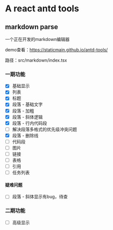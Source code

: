 # A react antd tools

## markdown parse

一个正在开发的markdown编辑器

demo查看：https://staticmain.github.io/antd-tools/

路径：src/markdown/index.tsx

### 一期功能

- [x] 基础显示
- [x] 列表
- [x] 标题
- [x] 段落 - 基础文字
- [x] 段落 - 加粗
- [x] 段落 - 斜体逻辑
- [x] 段落 - 行内代码段
- [ ] 解决段落多格式的优先级冲突问题
- [x] 段落 - 删除线
- [ ] 代码段
- [ ] 图片
- [ ] 链接
- [ ] 表格
- [ ] 引用
- [ ] 任务列表

#### 疑难问题

- [ ] 段落 - 斜体显示有bug，待查

### 二期功能

- [ ] 高级显示